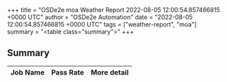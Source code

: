 +++
title = "OSDe2e moa Weather Report 2022-08-05 12:00:54.857466815 +0000 UTC"
author = "OSDe2e Automation"
date = "2022-08-05 12:00:54.857466815 +0000 UTC"
tags = ["weather-report", "moa"]
summary = "<table class=\"summary\"></table>"
+++
## Summary

| Job Name | Pass Rate | More detail |
|----------|-----------|-------------|




